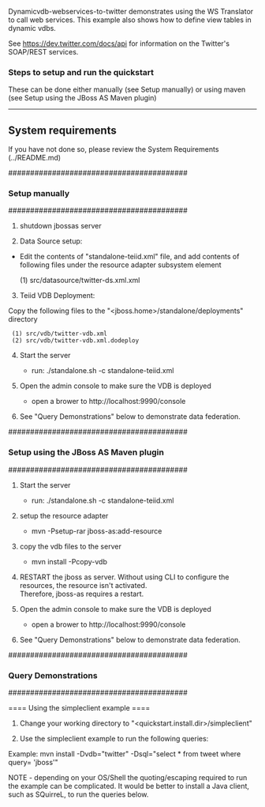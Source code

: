 Dynamicvdb-webservices-to-twitter demonstrates using the WS Translator to call web services.
This example also shows how to define view tables in dynamic vdbs.

See https://dev.twitter.com/docs/api for information on the Twitter's SOAP/REST services. 

### Steps to setup and run the quickstart ###
These can be done either manually (see Setup manually) or using maven (see Setup using the JBoss AS Maven plugin) 

-------------------
System requirements
-------------------

If you have not done so, please review the System Requirements (../README.md)


#########################################
### Setup manually
#########################################

1) shutdown jbossas server

2)  Data Source setup:

- Edit the contents of "standalone-teiid.xml" file, and add contents of following files under the resource adapter subsystem element

	(1) src/datasource/twitter-ds.xml.xml
	
3)  Teiid VDB Deployment:

Copy the following files to the "<jboss.home>/standalone/deployments" directory

     (1) src/vdb/twitter-vdb.xml
     (2) src/vdb/twitter-vdb.xml.dodeploy

4)  Start the server

	*  run:  ./standalone.sh -c standalone-teiid.xml

5)  Open the admin console to make sure the VDB is deployed

	*  open a brower to http://localhost:9990/console 	

6)  See "Query Demonstrations" below to demonstrate data federation.


#########################################
### Setup using the JBoss AS Maven plugin
#########################################

1) Start the server

	*  run:  ./standalone.sh -c standalone-teiid.xml	

2) setup the resource adapter

    *  mvn -Psetup-rar jboss-as:add-resource

3) copy the vdb files to the server

	*  mvn install -Pcopy-vdb 
    	
4) RESTART the jboss as server.  Without using CLI to configure the resources, the resource isn't activated.  
		Therefore, jboss-as requires a restart.	

5)  Open the admin console to make sure the VDB is deployed

	*  open a brower to http://localhost:9990/console 	

6)  See "Query Demonstrations" below to demonstrate data federation.


#########################################
### Query Demonstrations
#########################################	

==== Using the simpleclient example ====

1) Change your working directory to "<quickstart.install.dir>/simpleclient"

2) Use the simpleclient example to run the following queries:

Example:   mvn install -Dvdb="twitter" -Dsql="select * from tweet where query= 'jboss'"


NOTE - depending on your OS/Shell the quoting/escaping required to run the example can be
complicated.  It would be better to install a Java client, such as SQuirreL, to run the 
queries below. 